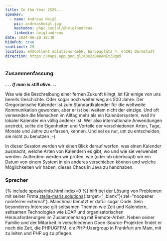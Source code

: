 ```yaml
---
title: In the Year 2525...
speaker:
  - name: Andreas Heigl
    pic: andreasheigl.jpg
    mastodon: phpc.social/@heiglandreas
    linkedin: heiglandreas
date: 2024-06-20 18:30
hidePub: true
seatLimit: 25
location: eXXcellent solutions GmbH, Europaplatz 4, 64293 Darmstadt
direction: https://maps.app.goo.gl/ADoZoDeBAMExZBqu9
---
```


### Zusammenfassung

**_. . . If man is still alive. . ._**

Was wie die Beschreibung einer fernen Zukunft klingt, ist für einige von uns bereits Geschichte. Oder sogar noch weiter weg als 500 Jahre. Der Gregorianische Kalender ist zum Standardkalender für die weltweite Kommunikation geworden, aber er ist bei weitem nicht der einzige. Und oft verwenden die Menschen im Alltag mehr als ein Kalendersystem, weil ihr lokaler Kalender ein völlig anderer ist. Wer also internationale Anwendungen anstrebt, sollte die Eigenheiten und Vorteile der verschiedenen Arten, Tage, Monate und Jahre zu erfassen, kennen. Und sei es nur, um zu entscheiden, sie nicht zu benutzen ;-)

In dieser Session werden wir einen Blick darauf werfen, was einen Kalender ausmacht, welche Arten von Kalendern es gibt, wo und wie sie verwendet werden. Außerdem werden wir prüfen, wie (oder ob überhaupt) wir ein Datum von einem System in ein anderes verschieben können und welche Möglichkeiten wir haben, dieses Chaos in Java zu handhaben.

### Sprecher

{% include speakerinfo.html index=0 %} hilft bei der Lösung von Problemen mit seiner Firma [stella-maris.solutions](https://stella-maris.solutions){:target="_blank"}{:rel="noopener noreferrer external"}. Manchmal benutzt er dafür sogar Code. Sein besonderes Interesse gilt seltsamen Themen wie Zeit und Kalendern, seltsamen Technologien wie LDAP und organisatorischen Herausforderungen im Zusammenhang mit Remote-Arbeit. Neben seiner Familie und der Mitarbeit in verschiedenen Open-Source-Projekten findet er noch die Zeit, die PHPUGFFM, die PHP-Usergroup in Frankfurt am Main, mit zu leiten und PHP.ug zu pflegen.
